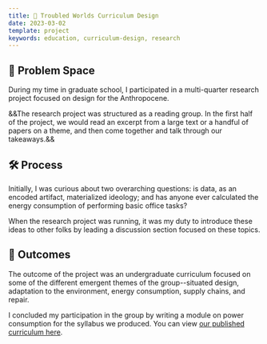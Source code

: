 ```yaml
---
title: 🌃 Troubled Worlds Curriculum Design
date: 2023-03-02
template: project
keywords: education, curriculum-design, research
---
```

## 🤔 Problem Space
During my time in graduate school, I participated in a multi-quarter research project focused on design for the Anthropocene.

&&The research project was structured as a reading group. In the first half of the project, we would read an excerpt from a large text or a handful of papers on a theme, and then come together and talk through our takeaways.&&

## 🛠 Process
Initially, I was curious about two overarching questions: is data, as an encoded artifact, materialized ideology; and has anyone ever calculated the energy consumption of performing basic office tasks?

When the research project was running, it was my duty to introduce these ideas to other folks by leading a discussion section focused on these topics.

## 🎉 Outcomes
The outcome of the project was an undergraduate curriculum focused on some of the different emergent themes of the group--situated design, adaptation to the environment, energy consumption, supply chains, and repair.

I concluded my participation in the group by writing a module on power consumption for the syllabus we produced. You can view [our published curriculum here](https://doi.org/10.24242/jclis.v3i1.137).